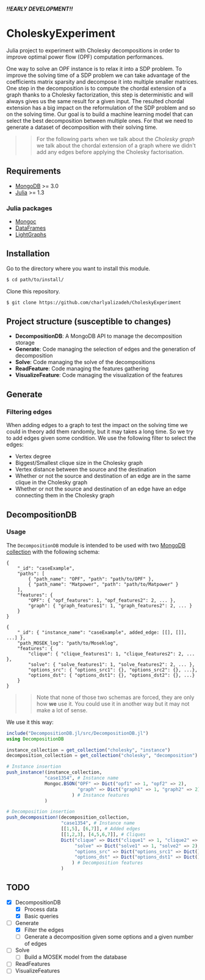 
***!!EARLY DEVELOPMENT!!***

# CholeskyExperiment

Julia project to experiment with Cholesky decompositions in order to improve optimal power flow (OPF) computation performances.

One way to solve an OPF instance is to relax it into a SDP problem. To improve the solving time of a SDP problem we can take advantage of the coefficients matrix sparsity and decompose it into multiple smaller matrices. One step in the decomposition is to compute the chordal extension of a graph thanks to a Cholesky factorization, this step is deterministic and will always gives us the same result for a given input. The resulted chordal extension has a big impact on the reformulation of the SDP problem and so on the solving time. Our goal is to build a machine learning model that can select the best decomposition between multiple ones. For that we need to generate a dataset of decomposition with their solving time.

>> For the following parts when we talk about the *Cholesky graph* we talk about the chordal extension of a graph where we didn't add any edges before applying the Cholesky factorisation.


## Requirements

 * [MongoDB](https://www.mongodb.com/fr) >= 3.0 
 * [Julia](https://julialang.org/) >= 1.3

### Julia packages

 * [Mongoc](https://github.com/felipenoris/Mongoc.jl)
 * [DataFrames](https://github.com/JuliaData/DataFrames.jl)
 * [LightGraphs](https://github.com/JuliaGraphs/LightGraphs.jl)

## Installation

Go to the directory where you want to install this module.  

```bash
$ cd path/to/install/
```

Clone this repository.  

```bash
$ git clone https://github.com/charlyalizadeh/CholeskyExperiment
```

## Project structure (susceptible to changes)

* **DecompositionDB**: A MongoDB API to manage the decomposition storage
* **Generate**: Code managing the selection of edges and the generation of decomposition
* **Solve**: Code managing the solve of the decompositions
* **ReadFeature**: Code managing the features gathering
* **VisualizeFeature**: Code managing the visualization of the features



## Generate

### Filtering edges

When adding edges to a graph to test the impact on the solving time we could in theory add them randomly, but it may takes a long time. So we try to add edges given some condition. We use the following filter to select the edges:
* Vertex degree
* Biggest/Smallest clique size in the Cholesky graph
* Vertex distance between the source and the destination
* Whether or not the source and destination of an edge are in the same clique in the Cholesky graph
* Whether or not the source and destination of an edge have an edge connecting them in the Cholesky graph



## DecompositionDB

### Usage

The `DecompositionDB` module is intended to be used with two [MongoDB collection](https://docs.mongodb.com/manual/core/databases-and-collections/) with the following schema:

```BSON
{
    "_id": "caseExample",
    "paths": [
        { "path_name": "OPF", "path": "path/to/OPF" },
        { "path_name": "Matpower", "path": "path/to/Matpower" }
    ],
    "features": {
        "OPF": { "opf_features": 1, "opf_features2": 2, ... },
        "graph": { "graph_features1": 1, "graph_features2": 2, ... }
    }
}
```

```BSON
{
    "_id": { "instance_name": "caseExample", added_edge: [[], []], ...] },
    "path_MOSEK_log": "path/to/Moseklog",
    "features": {
        "clique": { "clique_features1": 1, "clique_features2": 2, ... },
        "solve": { "solve_features1": 1, "solve_features2": 2, ... },
        "options_src": { "options_src1": {}, "options_src2": {}, ...},
        "options_dst": { "options_dst1": {}, "options_dst2": {}, ...}
    }
}
```

>> Note that none of those two schemas are forced, they are only how **we** use it. You could use it in another way but it may not make a lot of sense.

We use it this way:

```julia
include("DecompositionDB.jl/src/DecompositionDB.jl")
using DecompositionDB

instance_collection = get_collection("cholesky", "instance")
decomposition_collection = get_collection("cholesky", "decomposition")

# Instance insertion
push_instance!(instance_collection,
              "case1354", # Instance name
              Mongoc.BSON("OPF" => Dict("opf1" => 1, "opf2" => 2),
                          "graph" => Dict("graph1" => 1, "graph2" => 2)
                        ) # Instance features
              )

# Decomposition insertion
push_decomposition!(decomposition_collection,
                    "case1354", # Instance name
                    [[1,5], [6,7]], # Added edges
                    [[1,2,3], [4,5,6,7]], # Cliques
                    Dict("clique" => Dict("clique1" => 1, "clique2" => 2),
                         "solve" => Dict("solve1" => 1, "solve2" => 2),
                         "options_src" => Dict("options_src1" => Dict(), "options_src2" => Dict())
                         "options_dst" => Dict("options_dst1" => Dict(),  "options_dst2" => Dict())
                        ) # Decomposition features
                    )
```

## TODO

* [X] DecompositionDB
    * [X] Process data   
    * [X] Basic queries
* [ ] Generate
    * [X] Filter the edges
    * [ ] Generate a decomposition given some options and a given number of edges
* [ ] Solve
    * [ ] Build a MOSEK model from the database
* [ ] ReadFeatures
* [ ] VisualizeFeatures
